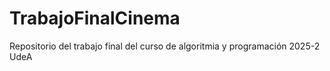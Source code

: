 # TrabajoFinalCinema
Repositorio del trabajo final del curso de algoritmia y programación 2025-2 UdeA
